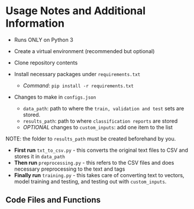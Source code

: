 # Usage Notes and Additional Information

- Runs ONLY on Python 3
- Create a virtual environment (recommended but optional)
- Clone repository contents
- Install necessary packages under `requirements.txt`
  - *Command*: `pip install -r requirements.txt`

- Changes to make in `configs.json`
  - `data_path`: path to where the `train, validation and test` sets are stored.
  - `results_path`: path to where `classification reports` are stored
  - *OPTIONAL* changes to `custom_inputs`: add one item to the list
 
NOTE: the folder to `results_path` must be created beforehand by you.

- **First run** `txt_to_csv.py` - this converts the original text files to CSV and stores it in `data_path`
- **Then run** `preprocessing.py` - this refers to the CSV files and does necessary preprocessing to the text and tags
- **Finally run** `training.py` - this takes care of converting text to vectors, model training and testing, and testing out with `custom_inputs`.

## Code Files and Functions
